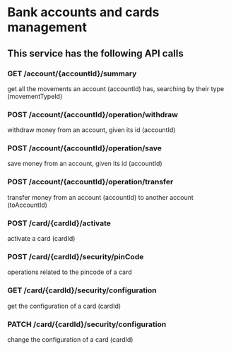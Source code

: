 # Bank accounts and cards management

## This service has the following API calls

### GET /account/{accountId}/summary
get all the movements an account (accountId) has, searching by their type (movementTypeId)
### POST /account/{accountId}/operation/withdraw
withdraw money from an account, given its id (accountId)
### POST /account/{accountId}/operation/save
save money from an account, given its id (accountId)
### POST /account/{accountId}/operation/transfer
transfer money from an account (accountId) to another account (toAccountId)
### POST /card/{cardId}/activate
activate a card (cardId)
### POST /card/{cardId}/security/pinCode
operations related to the pincode of a card
### GET /card/{cardId}/security/configuration
get the configuration of a card (cardId)
### PATCH /card/{cardId}/security/configuration
change the configuration of a card (cardId)